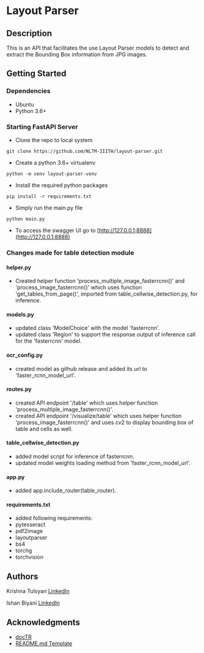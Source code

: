 # Layout Parser

## Description

This is an API that facilitates the use Layout Parser models to detect and extract
the Bounding Box information from JPG images.

## Getting Started

### Dependencies

* Ubuntu
* Python 3.6+

### Starting FastAPI Server

* Clone the repo to local system
```
git clone https://github.com/NLTM-IIITH/layout-parser.git
```
* Create a python 3.6+ virtualenv
```
python -m venv layout-parser-venv
```
* Install the required python packages
```
pip install -r requirements.txt
```
* Simply run the main.py file
```
python main.py
```
* To access the swagger UI go to [http://127.0.0.1:8888](http://127.0.0.1:8888)

### Changes made for table detection module
#### helper.py
- Created helper function 'process_multiple_image_fasterrcnn()' and 'process_image_fasterrcnn()' which uses function 'get_tables_from_page()', imported from table_cellwise_detection.py, for inference.

#### models.py
- updated class 'ModelChoice' with the model 'fasterrcnn'.
- updated class 'Region' to support the response output of inference call for the 'fasterrcnn' model.

#### ocr_config.py
- created model as github release and added its url to 'faster_rcnn_model_url'.

#### routes.py
- created API endpoint '/table' which uses helper function 'process_multiple_image_fasterrcnn()'.
- created API endpoint '/visualize/table' which uses helper function 'process_image_fasterrcnn()' and uses cv2 to display bounding box of table and cells as well.

#### table_cellwise_detection.py
- added model script for inference of fasterrcnn.
- updated model weights loading method from 'faster_rcnn_model_url'.

#### app.py
- added app.include_router(table_router).

#### requirements.txt
- added following requirements:
 - pytesseract
 - pdf2image
 - layoutparser
 - bs4
 - torchg
 - torchvision


## Authors

Krishna Tulsyan
[LinkedIn](https://www.linkedin.com/in/krishna-tulsyan/)

Ishan Biyani
[LinkedIn](https://www.linkedin.com/in/ishan-biyani/)

<!-- ## License

This project is licensed under the [NAME HERE] License - see the LICENSE.md file for details -->

## Acknowledgments

* [docTR](https://github.com/mindee/doctr)
* [README.md Template](https://gist.github.com/DomPizzie/7a5ff55ffa9081f2de27c315f5018afc)